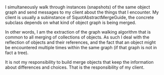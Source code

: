 I simultaneously walk through instances (snapshots) of the same object graph and send messages to my client about the things that I encounter. My client is usually a subinstance of SquotAbstractMergeGuide, the concrete subclass depends on what kind of object graph is being merged.

In other words, I am the extraction of the graph walking algorithm that is common to all merging of collections of objects. As such I deal with the reflection of objects and their references, and the fact that an object might be encountered multiple times within the same graph (if that graph is not in fact a tree).

It is not my responsibility to build merge objects that keep the information about differences and choices. That is the responsibility of my client.